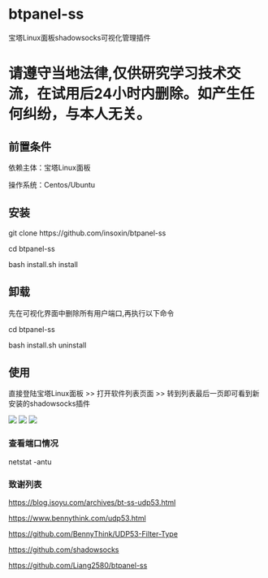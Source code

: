 # btpanel-ss
宝塔Linux面板shadowsocks可视化管理插件

# 请遵守当地法律,仅供研究学习技术交流，在试用后24小时内删除。如产生任何纠纷，与本人无关。  

<h2>前置条件</h2>
<p>依赖主体：宝塔Linux面板</p>
<p>操作系统：Centos/Ubuntu</p>

<h2>安装</h2>
<p>git clone https://github.com/insoxin/btpanel-ss</p>
<p>cd btpanel-ss</p>
<p>bash install.sh install</p>

<h2>卸载</h2>
<p>先在可视化界面中删除所有用户端口,再执行以下命令</p>
<p>cd btpanel-ss</p>
<p>bash install.sh uninstall</p>

<h2>使用</h2>
<p>直接登陆宝塔Linux面板 >> 打开软件列表页面 >> 转到列表最后一页即可看到新安装的shadowsocks插件</p>


![](https://i.loli.net/2019/04/19/5cb9df2230a35.png)
![](https://i.loli.net/2019/04/19/5cb9df6d5b2fd.png)
![](https://i.loli.net/2019/04/19/5cb9e1dda576b.png)
### 查看端口情况

netstat  -antu 


### 致谢列表
https://blog.isoyu.com/archives/bt-ss-udp53.html

https://www.bennythink.com/udp53.html

https://github.com/BennyThink/UDP53-Filter-Type

https://github.com/shadowsocks

https://github.com/Liang2580/btpanel-ss
